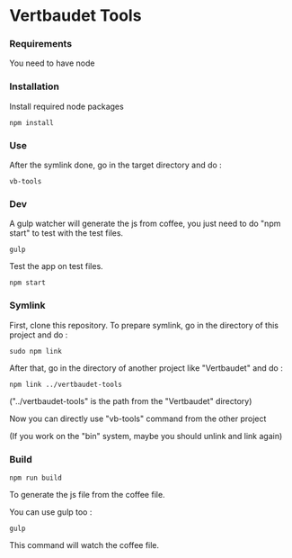 # Vertbaudet Tools


### Requirements

You need to have node


### Installation
Install required node packages
```
npm install
```

### Use
After the symlink done, go in the target directory and do :
```
vb-tools
```

### Dev
A gulp watcher will generate the js from coffee, you just need to do "npm start" to test with the test files.
```
gulp
```

Test the app on test files.
```
npm start
```

### Symlink

First, clone this repository.
To prepare symlink, go in the directory of this project and do :
```
sudo npm link
```

After that, go in the directory of another project like "Vertbaudet"
and do :
```
npm link ../vertbaudet-tools
```

("../vertbaudet-tools" is the path from the "Vertbaudet" directory)

Now you can directly use "vb-tools" command from the other project

(If you work on the "bin" system, maybe you should unlink and link again)


### Build
```
npm run build
```
To generate the js file from the coffee file.

You can use gulp too :
```
gulp
```
This command will watch the coffee file.
